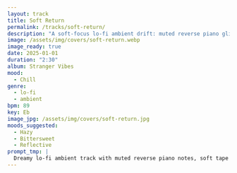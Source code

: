 ```yaml
---
layout: track
title: Soft Return
permalink: /tracks/soft-return/
description: "A soft-focus lo-fi ambient drift: muted reverse piano glides over gentle tape hiss and swirling analog synths, stirring a warm, nostalgic pull across a relaxed 89 BPM."
image: /assets/img/covers/soft-return.webp
image_ready: true
date: 2025-01-01
duration: "2:30"
album: Stranger Vibes
mood:
  - Chill
genre:
  - lo-fi
  - ambient
bpm: 89
key: Eb
image_jpg: /assets/img/covers/soft-return.jpg
moods_suggested:
  - Hazy
  - Bittersweet
  - Reflective
prompt_tmp: |
  Dreamy lo-fi ambient track with muted reverse piano notes, soft tape hiss, swirling analog synths, emotional nostalgic vibe
---
```

